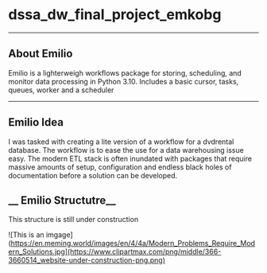 
# dssa_dw_final_project_emkobg
---

## __About Emilio__
Emilio is a lighterweigh workflows package for storing, scheduling, and monitor data processing in Python  3.10. 
Includes a basic cursor, tasks, queues, worker and a scheduler 

---

## __Emilio Idea__
I was tasked with creating a lite version of a workflow for a dvdrental database. The workflow is to ease the use for a data warehousing issue easy. The modern ETL stack is often inundated with packages that require massive amounts of setup, configuration and endless black holes of documentation before a solution can be developed.

## __ Emilio Structutre__ 
This structure is still under construction 

![This is an imgage](https://en.meming.world/images/en/4/4a/Modern_Problems_Require_Modern_Solutions.jpg](https://www.clipartmax.com/png/middle/366-3660514_website-under-construction-png.png)
